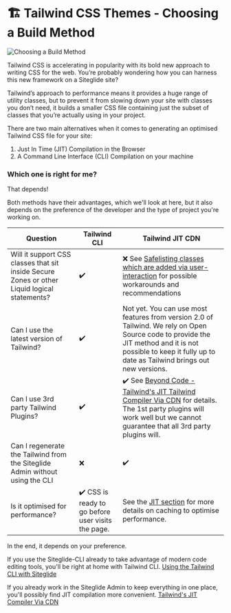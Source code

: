 # 🏗️ Tailwind CSS Themes - Choosing a Build Method

![Choosing a Build Method](https://res.cloudinary.com/sitegurus/image/upload/v1656591688/modules/module\_86/admin/library\_thumbs/tailwindui.jpg)

Tailwind CSS is accelerating in popularity with its bold new approach to writing CSS for the web. You’re probably wondering how you can harness this new framework on a Siteglide site?

Tailwind’s approach to performance means it provides a huge range of utility classes, but to prevent it from slowing down your site with classes you don’t need, it builds a smaller CSS file containing just the subset of classes that you’re actually using in your project.

There are two main alternatives when it comes to generating an optimised Tailwind CSS file for your site:

1. Just In Time (JIT) Compilation in the Browser
2. A Command Line Interface (CLI) Compilation on your machine

### Which one is right for me? <a href="#which-one-is-right-for-me" id="which-one-is-right-for-me"></a>

That depends!

Both methods have their advantages, which we'll look at here, but it also depends on the preference of the developer and the type of project you're working on.

| Question                                                                                     | Tailwind CLI                                       | Tailwind JIT CDN                                                                                                                                                                                                                                                     |
| -------------------------------------------------------------------------------------------- | -------------------------------------------------- | -------------------------------------------------------------------------------------------------------------------------------------------------------------------------------------------------------------------------------------------------------------------- |
| Will it support CSS classes that sit inside Secure Zones or other Liquid logical statements? | ✔️                                                 | ❌ See [Safelisting classes which are added via user-interaction](https://www.sitegurus.io/documentation/sitebuilder/themes/tailwinds\_jit\_compiler\_via\_cdn#safelisting-classes-which-are-added-via-user-interaction) for possible workarounds and recommendations |
| Can I use the latest version of Tailwind?                                                    | ✔️                                                 | Not yet. You can use most features from version 2.0 of Tailwind. We rely on Open Source code to provide the JIT method and it is not possible to keep it fully up to date as Tailwind brings out new versions.                                                       |
| Can I use 3rd party Tailwind Plugins?                                                        | ✔️                                                 | ✔️ See [Beyond Code - Tailwind's JIT Tailwind Compiler Via CDN](https://beyondco.de/blog/tailwind-jit-compiler-via-cdn) for details. The 1st party plugins will work well but we cannot guarantee that all 3rd party plugins will.                                   |
| Can I regenerate the Tailwind from the Siteglide Admin without using the CLI                 | ❌                                                  | ✔️                                                                                                                                                                                                                                                                   |
| Is it optimised for performance?                                                             | ✔️ CSS is ready to go before user visits the page. | See the [JIT section](https://beyondco.de/blog/tailwind-jit-compiler-via-cdn) for more details on caching to optimise performance.                                                                                                                                   |

In the end, it depends on your preference.

If you use the Siteglide-CLI already to take advantage of modern code editing tools, you'll be right at home with Tailwind CLI. [Using the Tailwind CLI with Siteglide](https://www.sitegurus.io/documentation/sitebuilder/libraries\_and\_frameworks/using\_the\_tailwind\_cli\_with\_siteglide)

If you already work in the Siteglide Admin to keep everything in one place, you'll possibly find JIT compilation more convenient. [Tailwind's JIT Compiler Via CDN](https://www.sitegurus.io/documentation/sitebuilder/libraries\_and\_frameworks/tailwinds\_jit\_compiler\_via\_cdn)
